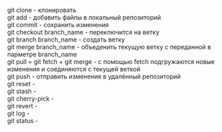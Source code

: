 git clone - клонировать <br />
git add - добавить файлы в локальный репозиторий <br />
git commit - сохранить изменения <br />
git checkout branch_name - переключится на ветку <br />
git branch branch_name - создать ветку <br />
git merge branch_name - объеденить текущую ветку с переданной в парметре branch_name <br />
git pull = git fetch + git merge - с помощью fetch подгружаются новые изменения и соединяются с текущей веткой <br />
git push - отправить изменения в удалённый репозиторий <br />
git reset - <br />
git stash - <br />
git cherry-pick - <br />
git revert - <br />
git log - <br />
git status - <br />
